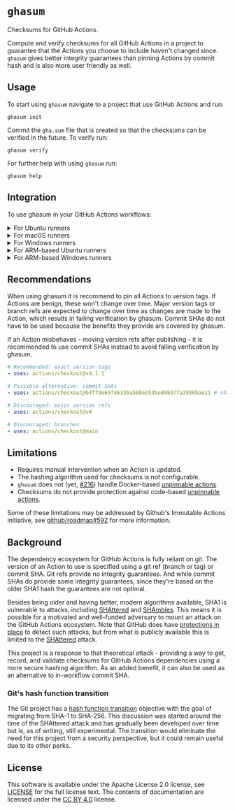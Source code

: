 <!-- SPDX-License-Identifier: CC-BY-4.0 -->

# `ghasum`

Checksums for GitHub Actions.

Compute and verify checksums for all GitHub Actions in a project to guarantee
that the Actions you choose to include haven't changed since. `ghasum` gives
better integrity guarantees than pinning Actions by commit hash and is also more
user friendly as well.

## Usage

To start using `ghasum` navigate to a project that use GitHub Actions and run:

```shell
ghasum init
```

Commit the `gha.sum` file that is created so that the checksums can be verified
in the future. To verify run:

```shell
ghasum verify
```

For further help with using `ghasum` run:

```shell
ghasum help
```

## Integration

To use ghasum in your GitHub Actions workflows:

<details>

<summary>For Ubuntu runners</summary>

```yaml
job:
  runs-on: ubuntu-24.04 # Also 'ubuntu-latest'
  steps:
  # The repository has to be checked out before verifying checksums because it
  #  requires access to the content in .github/workflows. Because this action is
  #  ran before the checksums are verified it should be pinned to a commit SHA.
  - name: Checkout repository
    uses: actions/checkout@11bd71901bbe5b1630ceea73d27597364c9af683 # v4.2.2

  # Verify the action checksums with ghasum.
  - name: Verify action checksums
    env:
      VERSION: vX.Y.Z                # Set the ghasum version.
      CHECKSUM: f5f2ff0...           # Set the ghasum binary checksum.
      GH_TOKEN: ${{ github.token }}  # Required for the GitHub CLI (`gh`).
      JOB: ${{ github.job }}
      WORKFLOW: ${{ github.workflow_ref }}
    run: |
      # Download the ghasum CLI
      ARTIFACT="ghasum_linux_amd64.tar.gz"
      gh release download "${VERSION}" --repo chains-project/ghasum --pattern "${ARTIFACT}"
      echo "${CHECKSUM}  ${ARTIFACT}" | shasum -a 512 -c -
      tar -xf "${ARTIFACT}"

      # Verify the action checksums
      WORKFLOW=$(echo "${WORKFLOW}" | cut -d '@' -f 1 | cut -d '/' -f 3-5)
      ./ghasum verify -cache /home/runner/work/_actions -no-evict -offline "${WORKFLOW}:${JOB}"

  # The rest of your job ...
```

</details>

<details>

<summary>For macOS runners</summary>

For newer ARM-based runners:

```yaml
job:
  runs-on: macos-15 # Also 'macos-latest'
  steps:
  # The repository has to be checked out before verifying checksums because it
  #  requires access to the content in .github/workflows. Because this action is
  #  ran before the checksums are verified it should be pinned to a commit SHA.
  - name: Checkout repository
    uses: actions/checkout@11bd71901bbe5b1630ceea73d27597364c9af683 # v4.2.2

  # Verify the action checksums with ghasum.
  - name: Verify action checksums
    env:
      VERSION: vX.Y.Z                # Set the ghasum version.
      CHECKSUM: 94a5919...           # Set the ghasum binary checksum.
      GH_TOKEN: ${{ github.token }}  # Required for the GitHub CLI (`gh`).
      JOB: ${{ github.job }}
      WORKFLOW: ${{ github.workflow_ref }}
    run: |
      # Download the ghasum CLI
      ARTIFACT="ghasum_darwin_arm64.tar.gz"
      gh release download "${VERSION}" --repo chains-project/ghasum --pattern "${ARTIFACT}"
      echo "${CHECKSUM}  ${ARTIFACT}" | shasum -a 512 -c -
      tar -xf "${ARTIFACT}"

      # Verify the action checksums
      WORKFLOW=$(echo "${WORKFLOW}" | cut -d '@' -f 1 | cut -d '/' -f 3-5)
      ./ghasum verify -cache /Users/runner/work/_actions -no-evict -offline "${WORKFLOW}:${JOB}"

  # The rest of your job ...
```

For older Intel-based runners:

```yaml
job:
  runs-on: macos-13
  steps:
  # The repository has to be checked out before verifying checksums because it
  #  requires access to the content in .github/workflows. Because this action is
  #  ran before the checksums are verified it should be pinned to a commit SHA.
  - name: Checkout repository
    uses: actions/checkout@11bd71901bbe5b1630ceea73d27597364c9af683 # v4.2.2

  # Verify the action checksums with ghasum.
  - name: Verify action checksums
    env:
      VERSION: vX.Y.Z                # Set the ghasum version.
      CHECKSUM: 3414193...           # Set the ghasum binary checksum.
      GH_TOKEN: ${{ github.token }}  # Required for the GitHub CLI (`gh`).
      JOB: ${{ github.job }}
      WORKFLOW: ${{ github.workflow_ref }}
    run: |
      # Download the ghasum CLI
      ARTIFACT="ghasum_darwin_amd64.tar.gz"
      gh release download "${VERSION}" --repo chains-project/ghasum --pattern "${ARTIFACT}"
      echo "${CHECKSUM}  ${ARTIFACT}" | shasum -a 512 -c -
      tar -xf "${ARTIFACT}"

      # Verify the action checksums
      WORKFLOW=$(echo "${WORKFLOW}" | cut -d '@' -f 1 | cut -d '/' -f 3-5)
      ./ghasum verify -cache /Users/runner/work/_actions -no-evict -offline "${WORKFLOW}:${JOB}"

  # The rest of your job ...
```

</details>

<details>

<summary>For Windows runners</summary>

```yaml
job:
  runs-on: windows-2025 # Also 'windows-latest'
  steps:
  # The repository has to be checked out before verifying checksums because it
  #  requires access to the content in .github/workflows. Because this action is
  #  ran before the checksums are verified it should be pinned to a commit SHA.
  - name: Checkout repository
    uses: actions/checkout@11bd71901bbe5b1630ceea73d27597364c9af683 # v4.2.2

  # Verify the action checksums with ghasum.
  - name: Verify action checksums
    env:
      VERSION: vX.Y.Z                # Set the ghasum version.
      CHECKSUM: e3d49db...           # Set the ghasum binary checksum.
      GH_TOKEN: ${{ github.token }}  # Required for the GitHub CLI (`gh`).
      JOB: ${{ github.job }}
      WORKFLOW: ${{ github.workflow_ref }}
    run: |
      # Download the ghasum CLI
      $ARTIFACT = "ghasum_windows_amd64.zip"
      gh release download "$env:VERSION" --repo chains-project/ghasum --pattern "$ARTIFACT"
      if ((Get-FileHash -Algorithm SHA512 "$ARTIFACT").Hash -ne $env:CHECKSUM) {
          Write-Error "Checksum mismatch!"
          exit 1
      }
      Expand-Archive -Path "$ARTIFACT" -DestinationPath .

      # Verify the action checksums
      $WorkflowParts = $env:WORKFLOW -split '@'
      $WorkflowPath = ($WorkflowParts[0] -split '/')[2..4] -join '/'
      .\ghasum.exe verify -cache C:\a\_actions -no-evict -offline "${WorkflowPath}:${env:JOB}"

  # The rest of your job ...
```

</details>

<details>

<summary>For ARM-based Ubuntu runners</summary>

```yaml
job:
  runs-on: ubuntu-24.04-arm
  steps:
  # The repository has to be checked out before verifying checksums because it
  #  requires access to the content in .github/workflows. Because this action is
  #  ran before the checksums are verified it should be pinned to a commit SHA.
  - name: Checkout repository
    uses: actions/checkout@11bd71901bbe5b1630ceea73d27597364c9af683 # v4.2.2

  # Verify the action checksums with ghasum.
  - name: Verify action checksums
    env:
      VERSION: vX.Y.Z                # Set the ghasum version.
      CHECKSUM: 8a5c3d8...           # Set the ghasum binary checksum.
      GH_TOKEN: ${{ github.token }}  # Required for the GitHub CLI (`gh`).
      JOB: ${{ github.job }}
      WORKFLOW: ${{ github.workflow_ref }}
    run: |
      # Download the ghasum CLI
      ARTIFACT="ghasum_linux_arm64.tar.gz"
      gh release download "${VERSION}" --repo chains-project/ghasum --pattern "${ARTIFACT}"
      echo "${CHECKSUM}  ${ARTIFACT}" | shasum -a 512 -c -
      tar -xf "${ARTIFACT}"

      # Verify the action checksums
      WORKFLOW=$(echo "${WORKFLOW}" | cut -d '@' -f 1 | cut -d '/' -f 3-5)
      ./ghasum verify -cache /home/runner/work/_actions -no-evict -offline "${WORKFLOW}:${JOB}"

  # The rest of your job ...
```

</details>

<details>

<summary>For ARM-based Windows runners</summary>

```yaml
job:
  runs-on: windows-11-arm
  steps:
  # The repository has to be checked out before verifying checksums because it
  #  requires access to the content in .github/workflows. Because this action is
  #  ran before the checksums are verified it should be pinned to a commit SHA.
  - name: Checkout repository
    uses: actions/checkout@11bd71901bbe5b1630ceea73d27597364c9af683 # v4.2.2

  # Verify the action checksums with ghasum.
  - name: Verify action checksums
    env:
      VERSION: vX.Y.Z                # Set the ghasum version.
      CHECKSUM: 3114a13...           # Set the ghasum binary checksum.
      GH_TOKEN: ${{ github.token }}  # Required for the GitHub CLI (`gh`).
      JOB: ${{ github.job }}
      WORKFLOW: ${{ github.workflow_ref }}
    run: |
      # Download the ghasum CLI
      $ARTIFACT = "ghasum_windows_arm64.zip"
      gh release download "$env:VERSION" --repo chains-project/ghasum --pattern "$ARTIFACT"
      if ((Get-FileHash -Algorithm SHA512 "$ARTIFACT").Hash -ne $env:CHECKSUM) {
          Write-Error "Checksum mismatch!"
          exit 1
      }
      Expand-Archive -Path "$ARTIFACT" -DestinationPath .

      # Verify the action checksums
      $WorkflowParts = $env:WORKFLOW -split '@'
      $WorkflowPath = ($WorkflowParts[0] -split '/')[2..4] -join '/'
      .\ghasum.exe verify -cache C:\a\_actions -no-evict -offline "${WorkflowPath}:${env:JOB}"

  # The rest of your job ...
```

</details>

## Recommendations

When using ghasum it is recommend to pin all Actions to version tags. If Actions
are benign, these won't change over time. Major version tags or branch refs are
expected to change over time as changes are made to the Action, which results in
failing verification by ghasum. Commit SHAs do not have to be used because the
benefits they provide are covered by ghasum.

If an Action misbehaves - moving version refs after publishing - it is
recommended to use commit SHAs instead to avoid failing verification by ghasum.

```yaml
# Recommended: exact version tags
- uses: actions/checkout@v4.1.1

# Possible alternative: commit SHAs
- uses: actions/checkout@b4ffde65f46336ab88eb53be808477a3936bae11 # v4.1.1

# Discouraged: major version refs
- uses: actions/checkout@v4

# Discouraged: branches
- uses: actions/checkout@main
```

## Limitations

- Requires manual intervention when an Action is updated.
- The hashing algorithm used for checksums is not configurable.
- `ghasum` does not (yet, [#216]) handle Docker-based [unpinnable actions].
- Checksums do not provide protection against code-based [unpinnable actions].

Some of these limitations may be addressed by Github's Immutable Actions
initiative, see [github/roadmap#592] for more information.

[#216]: https://github.com/chains-project/ghasum/issues/216
[github/roadmap#592]: https://github.com/github/roadmap/issues/592
[unpinnable actions]: https://www.paloaltonetworks.com/blog/prisma-cloud/unpinnable-actions-github-security/

## Background

The dependency ecosystem for GitHub Actions is fully reliant on git. The version
of an Action to use is specified using a git ref (branch or tag) or commit SHA.
Git refs provide no integrity guarantees. And while commit SHAs do provide some
integrity guarantees, since they're based on the older SHA1 hash the guarantees
are not optimal.

Besides being older and having better, modern algorithms available, SHA1 is
vulnerable to attacks, including [SHAttered] and [SHAmbles]. This means it is
possible for a motivated and well-funded adversary to mount an attack on the
GitHub Actions ecosystem. Note that GitHub does have [protections in place] to
detect such attacks, but from what is publicly available this is limited to the
[SHAttered] attack.

This project is a response to that theoretical attack - providing a way to get,
record, and validate checksums for GitHub Actions dependencies using a more
secure hashing algorithm. As an added benefit, it can also be used as an
alternative to in-workflow commit SHA.

[protections in place]: https://github.blog/2017-03-20-sha-1-collision-detection-on-github-com/
[shattered]: https://shattered.io/
[shambles]: https://sha-mbles.github.io/

### Git's hash function transition

The Git project has a [hash function transition] objective with the goal of
migrating from SHA-1 to SHA-256. This discussion was started around the time of
the SHAttered attack and has gradually been developed over time but is, as of
writing, still experimental. The transition would eliminate the need for this
project from a security perspective, but it could remain useful due to its other
perks.

[hash function transition]: https://git-scm.com/docs/hash-function-transition

## License

This software is available under the Apache License 2.0 license, see [LICENSE]
for the full license text. The contents of documentation are licensed under the
[CC BY 4.0] license.

[cc by 4.0]: https://creativecommons.org/licenses/by/4.0/
[LICENSE]: ./LICENSE
